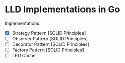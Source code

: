 # LLD Implementations in Go

Implementations:
- [x] Strategy Pattern [SOLID Principles]
- [ ] Observer Pattern [SOLID Principles] 
- [ ] Decorator Pattern [SOLID Principles] 
- [ ] Factory Pattern [SOLID Principles]
- [ ] LRU Cache  
